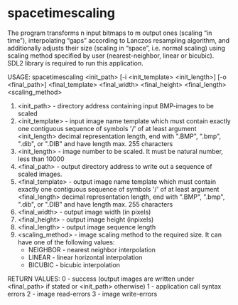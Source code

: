 # spacetimescaling
The program transforms n input bitmaps to m output ones (scaling “in time”), interpolating “gaps” according to Lanczos resampling algorithm, and additionally adjusts their size (scaling in “space”, i.e. normal scaling) using scaling method specified by user (nearest-neighbor, linear or bicubic). SDL2 library is required to run this application.

USAGE:
spacetimescaling <init_path> [-i <init_template> <init_length>] [-o <final_path>] <final_template> <final_width> <final_height> <final_length> <scaling_method>
1. <init_path> - directory address containing input BMP-images to be scaled
2. <init_template> - input image name template which must contain exactly one contiguous sequence of symbols '/' of at least argument <init_length> decimal representation length, end with ".BMP", ".bmp", ".dib", or ".DIB" and have length max. 255 characters
3. <init_length> - image number to be scaled. It must be natural number, less than 10000
4. <final_path> - output directory address to write out a sequence of scaled images.
5. <final_template> - output image name template which must contain exactly one contiguous sequence of symbols '/' of at least argument <final_length> decimal representation length, end with ".BMP", ".bmp", ".dib", or ".DIB" and have length max. 255 characters
6. <final_width> - output image width (in pixels)
7. <final_height> - output image height (inpixels)
8. <final_length> - output image sequence length
9. <scaling_method> - image scaling method to the required size. It can have one of the following values:
	* NEIGHBOR - nearest neighbor interpolation
	* LINEAR - linear horizontal interpolation
	* BICUBIC - bicubic interpolation

RETURN VALUES:
0 - success (output images are written under <final_path> if stated or <init_path> otherwise)
1 - application call syntax errors
2 - image read-errors
3 - image write-errors
